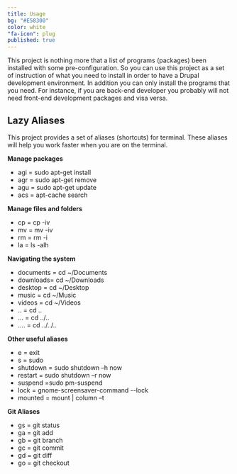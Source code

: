 ```yaml
---
title: Usage
bg: "#E58300"
color: white
"fa-icon": plug
published: true
---
```



This project is nothing more that a list of programs (packages) been installed with some pre-configuration. So you can use this project as a set of instruction of what you need to install in order to have a Drupal development environment. In addition you can only install the programs that you need. For instance, if you are back-end developer you probably will not need front-end development packages and visa versa.

## Lazy Aliases

This project provides a set of aliases (shortcuts) for terminal. These aliases will help you  work faster when you are on the terminal.

**Manage packages**

- agi = sudo apt-get install
- agr = sudo apt-get remove
- agu = sudo apt-get update
- acs = apt-cache search 

**Manage files and folders**

- cp = cp -iv 
- mv = mv -iv
- rm = rm -i
- la = ls -alh

**Navigating the system**

- documents = cd ~/Documents
- downloads= cd ~/Downloads
- desktop = cd ~/Desktop
- music = cd ~/Music
- videos = cd ~/Videos
- .. = cd ..
- ... = cd ../..
- .... = cd ../../..

**Other useful aliases**

- e = exit
- s = sudo
- shutdown = sudo shutdown –h now
- restart = sudo shutdown –r now  
- suspend =sudo pm-suspend
- lock = gnome-screensaver-command --lock
- mounted = mount | column –t

**Git Aliases**

- gs = git status
- ga = git add
- gb = git branch
- gc = git commit
- gd = git diff
- go = git checkout









